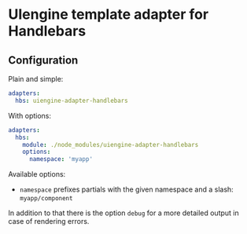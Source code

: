 # UIengine template adapter for Handlebars

## Configuration

Plain and simple:

```yaml
adapters:
  hbs: uiengine-adapter-handlebars
```

With options:

```yaml
adapters:
  hbs:
    module: ./node_modules/uiengine-adapter-handlebars
    options:
      namespace: 'myapp'
```

Available options:

- `namespace` prefixes partials with the given namespace and a slash: `myapp/component`

In addition to that there is the option `debug` for a more detailed output in case of rendering errors.
